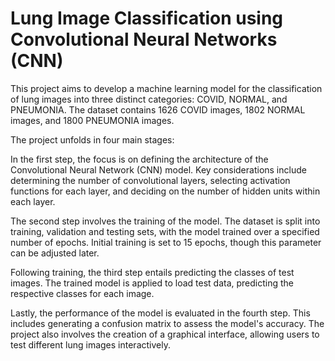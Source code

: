 # Lung Image Classification using Convolutional Neural Networks (CNN)

This project aims to develop a machine learning model for the classification of lung images into three distinct categories: COVID, NORMAL, and PNEUMONIA. The dataset contains 1626 COVID images, 1802 NORMAL images, and 1800 PNEUMONIA images. 

The project unfolds in four main stages:

  In the first step, the focus is on defining the architecture of the Convolutional Neural Network (CNN) model. Key considerations include determining the number of convolutional layers, selecting activation functions for each layer, and deciding on the number of hidden units within each layer.

  The second step involves the training of the model. The dataset is split into training, validation and testing sets, with the model trained over a specified number of epochs. Initial training is set to 15 epochs, though this parameter can be adjusted later.

  Following training, the third step entails predicting the classes of test images. The trained model is applied to load test data, predicting the respective classes for each image.

  Lastly, the performance of the model is evaluated in the fourth step. This includes generating a confusion matrix to assess the model's accuracy. The project also involves the creation of a graphical interface, allowing users to test different lung images interactively.
